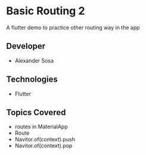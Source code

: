 # Basic Routing 2
A flutter demo to practice other routing way in the app

## Developer
- Alexander Sosa

## Technologies
- Flutter

## Topics Covered
- routes in MaterialApp
- Route
- Navitor.of(context).push
- Navitor.of(context).pop
